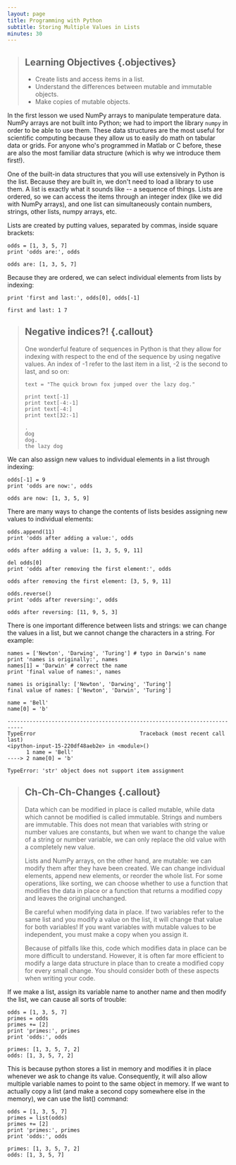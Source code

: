 ```yaml
---
layout: page
title: Programming with Python
subtitle: Storing Multiple Values in Lists
minutes: 30
---
```

> ## Learning Objectives {.objectives}
>
> *   Create lists and access items in a list.
> *   Understand the differences between mutable and immutable objects.
> *   Make copies of mutable objects.

In the first lesson we used NumPy arrays to manipulate temperature data. NumPy arrays are not built into Python; we had to import the library `numpy` in order to be able to use them. These data structures are the most useful for scientific computing because they allow us to easily do math on tabular data or grids. For anyone who's programmed in Matlab or C before, these are also the most familiar data structure (which is why we introduce them first!).

One of the built-in data structures that you will use extensively in Python is the list. Because they are built in, we don't need to load a library to use them. A list is exactly what it sounds like -- a sequence of things. Lists are ordered, so we can access the items through an integer index (like we did with NumPy arrays), and one list can simultaneously contain numbers, strings, other lists, numpy arrays, etc.

Lists are created by putting values, separated by commas, inside square brackets:

~~~ {.python}
odds = [1, 3, 5, 7]
print 'odds are:', odds
~~~
~~~ {.output}
odds are: [1, 3, 5, 7]
~~~

Because they are ordered, we can select individual elements from lists by indexing:

~~~ {.python}
print 'first and last:', odds[0], odds[-1]
~~~
~~~ {.output}
first and last: 1 7
~~~

> ## Negative indices?! {.callout}
> 
> One wonderful feature of sequences in Python is that they allow for indexing with respect to the end of the sequence by using negative values. An index of -1 refer to the last item in a list, -2 is the second to last, and so on:
> 
> ~~~ {.python}
> text = "The quick brown fox jumped over the lazy dog."
>
> print text[-1]
> print text[-4:-1]
> print text[-4:]
> print text[32:-1]
> ~~~
> ~~~ {.output}
> .
> dog
> dog.
> the lazy dog
> ~~~

We can also assign new values to individual elements in a list through indexing:

~~~ {.python}
odds[-1] = 9
print 'odds are now:', odds
~~~
~~~ {.output}
odds are now: [1, 3, 5, 9]
~~~

There are many ways to change the contents of lists besides assigning new values to individual elements:

~~~ {.python}
odds.append(11)
print 'odds after adding a value:', odds
~~~
~~~ {.output}
odds after adding a value: [1, 3, 5, 9, 11]
~~~

~~~ {.python}
del odds[0]
print 'odds after removing the first element:', odds
~~~
~~~ {.output}
odds after removing the first element: [3, 5, 9, 11]
~~~

~~~ {.python}
odds.reverse()
print 'odds after reversing:', odds
~~~
~~~ {.output}
odds after reversing: [11, 9, 5, 3]
~~~

There is one important difference between lists and strings: we can change the values in a list, but we cannot change the characters in a string. For example:

~~~ {.python}
names = ['Newton', 'Darwing', 'Turing'] # typo in Darwin's name
print 'names is originally:', names
names[1] = 'Darwin' # correct the name
print 'final value of names:', names
~~~
~~~ {.output}
names is originally: ['Newton', 'Darwing', 'Turing']
final value of names: ['Newton', 'Darwin', 'Turing']
~~~

~~~ {.python}
name = 'Bell'
name[0] = 'b'
~~~
~~~ {.error}
---------------------------------------------------------------------------
TypeError                                 Traceback (most recent call last)
<ipython-input-15-220df48aeb2e> in <module>()
      1 name = 'Bell'
----> 2 name[0] = 'b'

TypeError: 'str' object does not support item assignment
~~~

> ## Ch-Ch-Ch-Changes {.callout}
> 
> Data which can be modified in place is called mutable, while data which cannot be modified is called immutable. Strings and numbers are immutable. This does not mean that variables with string or number values are constants, but when we want to change the value of a string or number variable, we can only replace the old value with a completely new value.
> 
> Lists and NumPy arrays, on the other hand, are mutable: we can modify them after they have been created. We can change individual elements, append new elements, or reorder the whole list. For some operations, like sorting, we can choose whether to use a function that modifies the data in place or a function that returns a modified copy and leaves the original unchanged.
> 
> Be careful when modifying data in place. If two variables refer to the same list and you modify a value on the list, it will change that value for both variables! If you want variables with mutable values to be independent, you must make a copy when you assign it.
> 
> Because of pitfalls like this, code which modifies data in place can be more difficult to understand. However, it is often far more efficient to modify a large data structure in place than to create a modified copy for every small change. You should consider both of these aspects when writing your code.

If we make a list, assign its variable name to another name and then modify the list, we can cause all sorts of trouble:

~~~ {.python}
odds = [1, 3, 5, 7]
primes = odds
primes += [2]
print 'primes:', primes
print 'odds:', odds
~~~
~~~ {.output}
primes: [1, 3, 5, 7, 2]
odds: [1, 3, 5, 7, 2]
~~~

This is because python stores a list in memory and modifies it in place whenever we ask to change its value. Consequently, it will also allow multiple variable names to point to the same object in memory. If we want to actually copy a list (and make a second copy somewhere else in the memory), we can use the list() command:

~~~ {.python}
odds = [1, 3, 5, 7]
primes = list(odds)
primes += [2]
print 'primes:', primes
print 'odds:', odds
~~~
~~~ {.output}
primes: [1, 3, 5, 7, 2]
odds: [1, 3, 5, 7]
~~~

